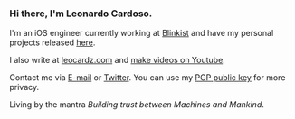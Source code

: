 ### Hi there, I'm Leonardo Cardoso.

I'm an iOS engineer currently working at [Blinkist](https://github.com/blinkit) and have my personal projects released [here](https://apps.apple.com/us/developer/leonardo-gomes-cardoso/id1508373695).

I also write at [leocardz.com](https://leocardz.com) and [make videos on Youtube](https://www.youtube.com/channel/UC-knVPNoWRS1hzJmgVUCjsg).

Contact me via [E-mail](mailto:contact@leocardz.com) or [Twitter](https://twitter.com/leocardz). You can use my [PGP public key](https://leocardz.com/contact/leonardo-cardoso-public-pgp.asc) for more privacy.

Living by the mantra _Building trust between Machines and Mankind_. 
